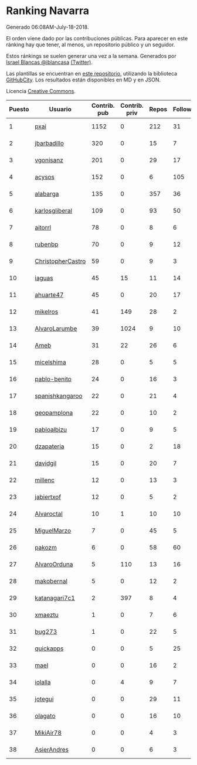 # Ranking Navarra

Generado 06:08AM-July-18-2018.

El orden viene dado por las contribuciones públicas. Para aparecer en este ránking hay que tener, al menos, un repositorio público y un seguidor.

Estos ránkings se suelen generar una vez a la semana. Generados por [Israel Blancas @iblancasa](https://github.com/iblancasa/) [(Twitter)](https://twitter.com/iblancasa).

Las plantillas se encuentran en [este repositorio](https://github.com/iblancasa/GH-Spanish-Ranking), utilizando la biblioteca [GitHubCity](https://github.com/iblancasa/GitHubCity). Los resultados están disponibles en MD y en JSON.

Licencia [Creative Commons](https://creativecommons.org/licenses/by/4.0/).

| Puesto   |  Usuario  | Contrib. pub | Contrib. priv |Repos| Followers | Desde |  Avatar  |
|----------|-----------|--------------|---------------|-----|-----------|-------|----------|
|1|[pxai](https://github.com/pxai)|1152|0|212|31|2011-12-02|![pxai]()|
|2|[jbarbadillo](https://github.com/jbarbadillo)|320|0|15|7|2016-01-29|![jbarbadillo]()|
|3|[vgonisanz](https://github.com/vgonisanz)|201|0|29|17|2012-05-03|![vgonisanz]()|
|4|[acysos](https://github.com/acysos)|152|0|6|105|2012-04-18|![acysos]()|
|5|[alabarga](https://github.com/alabarga)|135|0|357|36|2009-12-11|![alabarga]()|
|6|[karlosgliberal](https://github.com/karlosgliberal)|109|0|93|50|2010-02-10|![karlosgliberal]()|
|7|[aitorrl](https://github.com/aitorrl)|78|0|8|6|2010-08-19|![aitorrl]()|
|8|[rubenbp](https://github.com/rubenbp)|70|0|9|12|2011-01-18|![rubenbp]()|
|9|[ChristopherCastro](https://github.com/ChristopherCastro)|59|0|9|3|2011-04-25|![ChristopherCastro]()|
|10|[iaguas](https://github.com/iaguas)|45|15|11|14|2013-04-25|![iaguas]()|
|11|[ahuarte47](https://github.com/ahuarte47)|45|0|20|17|2013-09-30|![ahuarte47]()|
|12|[mikelros](https://github.com/mikelros)|41|149|28|2|2016-09-15|![mikelros]()|
|13|[AlvaroLarumbe](https://github.com/AlvaroLarumbe)|39|1024|9|10|2013-04-25|![AlvaroLarumbe]()|
|14|[Ameb](https://github.com/Ameb)|31|22|26|6|2010-09-03|![Ameb]()|
|15|[micelshima](https://github.com/micelshima)|28|0|5|5|2014-12-15|![micelshima]()|
|16|[pablo-benito](https://github.com/pablo-benito)|24|0|16|3|2015-05-07|![pablo-benito]()|
|17|[spanishkangaroo](https://github.com/spanishkangaroo)|22|0|21|4|2009-10-29|![spanishkangaroo]()|
|18|[geopamplona](https://github.com/geopamplona)|22|0|10|2|2017-01-10|![geopamplona]()|
|19|[pabloalbizu](https://github.com/pabloalbizu)|17|0|9|5|2013-01-09|![pabloalbizu]()|
|20|[dzapateria](https://github.com/dzapateria)|15|0|2|18|2012-01-08|![dzapateria]()|
|21|[davidgil](https://github.com/davidgil)|15|0|20|7|2012-03-04|![davidgil]()|
|22|[millenc](https://github.com/millenc)|12|0|13|3|2014-06-11|![millenc]()|
|23|[jabiertxof](https://github.com/jabiertxof)|12|0|5|2|2013-04-30|![jabiertxof]()|
|24|[Alvaroctal](https://github.com/Alvaroctal)|10|1|10|10|2013-05-29|![Alvaroctal]()|
|25|[MiguelMarzo](https://github.com/MiguelMarzo)|7|0|45|5|2016-09-15|![MiguelMarzo]()|
|26|[pakozm](https://github.com/pakozm)|6|0|58|60|2012-10-26|![pakozm]()|
|27|[AlvaroOrduna](https://github.com/AlvaroOrduna)|5|110|13|16|2013-04-26|![AlvaroOrduna]()|
|28|[makobernal](https://github.com/makobernal)|5|0|12|2|2012-12-01|![makobernal]()|
|29|[katanagari7c1](https://github.com/katanagari7c1)|2|397|8|4|2011-05-03|![katanagari7c1]()|
|30|[xmaeztu](https://github.com/xmaeztu)|1|0|7|6|2011-04-01|![xmaeztu]()|
|31|[bug273](https://github.com/bug273)|1|0|22|5|2010-08-20|![bug273]()|
|32|[quickapps](https://github.com/quickapps)|0|0|5|25|2011-10-15|![quickapps]()|
|33|[mael](https://github.com/mael)|0|0|16|2|2010-02-10|![mael]()|
|34|[iolalla](https://github.com/iolalla)|0|4|9|7|2010-06-17|![iolalla]()|
|35|[jotegui](https://github.com/jotegui)|0|0|29|11|2011-02-28|![jotegui]()|
|36|[olagato](https://github.com/olagato)|0|0|16|10|2009-11-05|![olagato]()|
|37|[MikiAir78](https://github.com/MikiAir78)|0|0|4|3|2013-11-07|![MikiAir78]()|
|38|[AsierAndres](https://github.com/AsierAndres)|0|0|6|3|2016-09-23|![AsierAndres]()|
